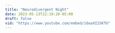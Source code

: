 ```yaml
---
title: "Neurodivergent Night"
date: 2023-05-13T22:19:20-05:00
draft: false
vid: "https://www.youtube.com/embed/iOaaXI2SKTU"
---
```




